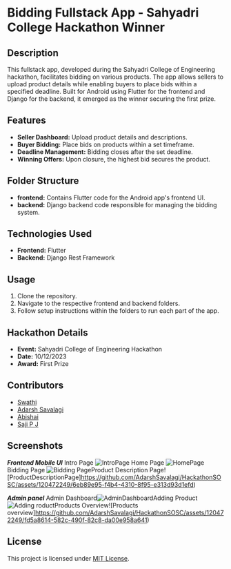 # Bidding Fullstack App - Sahyadri College Hackathon Winner

## Description
This fullstack app, developed during the Sahyadri College of Engineering hackathon, facilitates bidding on various products. The app allows sellers to upload product details while enabling buyers to place bids within a specified deadline. Built for Android using Flutter for the frontend and Django for the backend, it emerged as the winner securing the first prize.

## Features
- **Seller Dashboard:** Upload product details and descriptions.
- **Buyer Bidding:** Place bids on products within a set timeframe.
- **Deadline Management:** Bidding closes after the set deadline.
- **Winning Offers:** Upon closure, the highest bid secures the product.

## Folder Structure
- **frontend:** Contains Flutter code for the Android app's frontend UI.
- **backend:** Django backend code responsible for managing the bidding system.

## Technologies Used
- **Frontend:** Flutter
- **Backend:** Django Rest Framework

## Usage
1. Clone the repository.
2. Navigate to the respective frontend and backend folders.
3. Follow setup instructions within the folders to run each part of the app.

## Hackathon Details
- **Event:** Sahyadri College of Engineering Hackathon
- **Date:** 10/12/2023
- **Award:** First Prize

## Contributors
- [Swathi](https://github.com/SwathiSherigar)
- [Adarsh Savalagi](https://github.com/AdarshSavalagi)
- [Abishai](https://github.com/abishaikanhiram)
- [Saji P J]()
## Screenshots 
***Frontend Mobile UI***
Intro Page ![IntroPage](https://github.com/AdarshSavalagi/HackathonSOSC/assets/120472249/68dc2484-a600-4edb-9ce3-d5c416807a22) Home Page ![HomePage](https://github.com/AdarshSavalagi/HackathonSOSC/assets/120472249/b240640b-f3fb-43f1-a574-6c349b6f831e) Bidding Page ![Bidding Page](https://github.com/AdarshSavalagi/HackathonSOSC/assets/120472249/f467b36a-4b6c-4168-9024-ee674283575b)Product Description Page![ProductDescriptionPage]https://github.com/AdarshSavalagi/HackathonSOSC/assets/120472249/6eb89e95-f4b4-4310-8f95-e313d93d1efd)

***Admin panel***
Admin Dashboard![AdminDashboard](https://github.com/AdarshSavalagi/HackathonSOSC/assets/120472249/16c5ddb8-9c80-471d-9d2c-3ebc20cf5db2)Adding Product![Adding roduct](https://github.com/AdarshSavalagi/HackathonSOSC/assets/120472249/4e96fce3-9c19-4810-aac5-43b0288a8f30)Products Overview![Products overview]https://github.com/AdarshSavalagi/HackathonSOSC/assets/120472249/fd5a8614-582c-490f-82c8-da00e958a641)


## License
This project is licensed under [MIT License](LICENSE).
